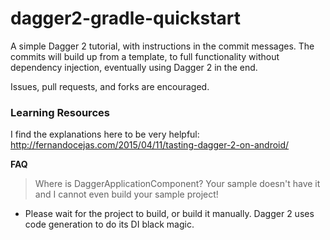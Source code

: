# dagger2-gradle-quickstart
A simple Dagger 2 tutorial, with instructions in the commit messages. The commits will build up from a template, to full functionality without dependency injection, eventually using Dagger 2 in the end.

Issues, pull requests, and forks are encouraged.

### Learning Resources
I find the explanations here to be very helpful: http://fernandocejas.com/2015/04/11/tasting-dagger-2-on-android/


**FAQ**

> Where is DaggerApplicationComponent? Your sample doesn't have it and I cannot even build your sample project!
  * Please wait for the project to build, or build it manually. Dagger 2 uses code generation to do its DI black magic.
